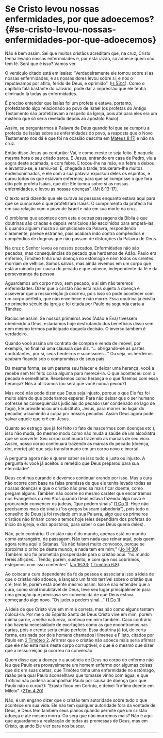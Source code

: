 # Se Cristo levou nossas enfermidades, por que adoecemos? {#se-cristo-levou-nossas-enfermidades-por-que-adoecemos}

Não é bem assim. Sei que muitos cristãos acreditam que, na cruz, Cristo tenha levado nossas enfermidades e, por esta razão, só adoece quem não tem fé. Será que é isso? Vamos ver.

O versículo citado está em Isaías: “Verdadeiramente ele tomou sobre si as nossas enfermidades, e as nossas dores levou sobre si; e nós o reputávamos por aflito, ferido de Deus, e oprimido”. ([Is 53:4](http://bibliaonline.com.br/acf/is/53/4)). Como o capítulo fala bastante do calvário, pode dar a impressão que ele tenha eliminado lá todas as enfermidades.

É preciso entender que Isaías foi um profeta e estava, portanto, profetizando algo relacionado ao povo de Israel (os profetas do Antigo Testamento não profetizavam a respeito da Igreja, pois até para eles era um mistério que só seria revelado depois ao apóstolo Paulo).

Assim, se perguntarmos à Palavra de Deus quando foi que se cumpriu a profecia de Isaías sobre as enfermidades do povo, a resposta que o Novo Testamento nos dá é que foi na ocasião descrita em [Mateus 8:17](http://bibliaonline.com.br/acf/mt/8/17), e não na cruz.

Então disse Jesus ao centurião: Vai, e como creste te seja feito. E naquela mesma hora o seu criado sarou. E Jesus, entrando em casa de Pedro, viu a sogra deste acamada, e com febre. E tocou-lhe na mão, e a febre a deixou; e levantou-se, e serviu-os. E, chegada a tarde, trouxeram-lhe muitos endemoninhados, e ele com a sua palavra expulsou deles os espíritos, e curou todos os que estavam enfermos; para que se cumprisse o que fora dito pelo profeta Isaías, que diz: Ele tomou sobre si as nossas enfermidades, e levou as nossas doenças”. ([Mt 8:13-17](http://bibliaonline.com.br/acf/mt/8/13-17)).

O texto está dizendo que ele curava as pessoas enquanto estava aqui para que se cumprisse o que profetizara Isaías. O cumprimento da profecia foi em sua relação com o povo de Israel e não em sua morte na cruz.

O problema que acontece com esta e outras passagens da Bíblia é que doutrinas são criadas e depois versículos são escolhidos para ampará-las. E quando alguém mostra a simplicidade da Palavra, respondendo claramente, parece estranho, pois acabará indo contra compêndios e compêndios de dogmas que não passam de distorções da Palavra de Deus.

Na cruz o Senhor levou os nossos pecados. Enfermidades não são pecados, mas consequências do pecado que herdamos de Adão. Paulo era enfermo, Timóteo tinha uma doença no estômago e nem todos os crentes morriam de velhice. Somos salvos, mas ainda vivemos em um corpo que está arruinado por causa do pecado e que adoece, independente da fé e da perseverança da pessoa.

Aguardamos um corpo novo, sem pecado, e aí sim não teremos enfermidades. Dizer que o cristão não está mais sujeito à doença é asseverar que a ressurreição já ocorreu, pois isso só pode acontecer com um corpo perfeito, que não envelhece e não morre. Essa doutrina já existia no primeiro século da Igreja e foi citada por Paulo na segunda carta a Timóteo.

Raciocine assim: Se nossos primeiros avós (Adão e Eva) tivessem obedecido a Deus, estaríamos hoje desfrutando dos benefícios disso sem nem mesmo termos participado daquela decisão. O inverso também é verdadeiro.

Quando você assina um contrato de compra e venda de imóvel, por exemplo, no final há uma cláusula que diz. “... obrigando-se as partes contratantes, por si, seus herdeiros e sucessores...” Ou seja, os herdeiros acabam ficando sob o compromisso de seus pais.

Da mesma forma, se um parente seu falecer e deixar uma herança, você a recebe sem ter feito coisa alguma para merecê-la. O que aconteceu com o pecado é semelhante. Recebemos como herança e o que fizemos com essa herança? Nós a utilizamos (ou será que você nunca pecou?).

Mas você não pode dizer que Deus seja injusto, porque o que Ele fez foi muito além do que poderíamos esperar. Para não deixar que o ser humano sofresse as consequências judiciais do pecado (ser condenado no lago de fogo), Ele providenciou um substituto, Jesus, para morrer no lugar do pecador, assumindo a culpa por nossos pecados. Assim Deus agora pode salvar aquele que crê em Jesus.

Quanto ao estrago que já foi feito (o fato de nascermos com doenças etc.), isso não muda, do mesmo modo como não muda a saúde de um alcoólatra que se converte. Seu corpo continuará trazendo as marcas de seu vício. Assim, nosso corpo continuará trazendo as marcas do pecado (doença, dor, morte) até que seja transformado em um corpo novo e imortal.

A pergunta agora não é querer saber se isso tudo é justo ou injusto. A pergunta é: você já aceitou o remédio que Deus preparou para sua eternidade?

Deus continua curando e devemos continuar orando por isso. Mas a cura não ocorre com base na falsa premissa de que ele tenha levado todas as nossas doenças e que o cristão não precisa mais ficar doente, como pregam alguns. Também não ocorre no mesmo caráter que encontramos nos Evangelhos ou em Atos quando Deus estava fazendo algo novo e procurando convencer os judeus, “que pedem sinais” ([1 Co 1](http://bibliaonline.com.br/acf/1co/1)). Hoje não precisamos mais de sinais (“os gregos buscam sabedoria”), pois todo o conselho de Deus já foi revelado em sua Palavra, algo que os primeiros cristãos não tinham como a temos hoje (eles dependiam dos profetas do início da igreja, e dos apóstolos, para saber o que Deus queria deles).

Não, pelo contrário. O cristão não é do mundo, apenas está no mundo como estrangeiro, de passagem. Não tem nada que reinar aqui, pois quem agora reina aqui é Satanás. “Já não falarei muito convosco, porque se aproxima o príncipe deste mundo, e nada tem em mim;” ([Jo 14:30](http://bibliaonline.com.br/acf/jo/14/30)). Também não foi prometida prosperidade para o cristão aqui. “no mundo tereis aflições... Tendo, porém, sustento, e com que nos cobrirmos, estejamos com isso contentes”. ([Jo 16:33](http://bibliaonline.com.br/acf/jo/16/33); [1 Timóteo 6:8](http://bibliaonline.com.br/acf/1tm/6/8)).

Ao colocar a cura dependente da fé da pessoa e associar a isso a ideia de que o cristão não adoece, é lançado um fardo terrível sobre o cristão que crê, tem fé, porém está doente mesmo assim. Isso é não entender que a cura, como sinal indubitável de Deus, teve seu lugar principalmente para uma geração que precisava ser convencida de que Deus estava começando algo novo. “Os judeus pedem sinal...” ([1 Co 1](http://bibliaonline.com.br/acf/1co/1)).

A ideia de que Cristo vive em mim é correta, mas não como alguns tentam colocá-la. Por meio do Espírito Santo de Deus Cristo vive em mim, porém minha carne, a velha natureza, continua em mim também. Caso contrário não haveria necessidade de exortações como as que encontramos nas cartas, pois o crente seria então perfeito. Essa doutrina já foi, de certa forma, ensinada por dois homens chamados Himeneu e Fileto, citados por Paulo em [2 Timóteo 2](http://bibliaonline.com.br/acf/2tm/2). Afirmar que o cristão não adoece mais seria afirmar que ele não está mais neste corpo corruptível, o que é o mesmo que dizer que a ressurreição já ocorreu na conversão.

Quem disse que a doença é a ausência de Deus no corpo do enfermo não leu que Paulo era provavelmente um homem enfermo por algumas coisas que diz em suas cartas, que Timóteo tinha uma enfermidade no estômago, razão pela qual Paulo aconselhava que tomasse vinho com água, e que Trófimo não poderia acompanhar Paulo por causa de doença (por que Paulo não o curou?): “Erasto ficou em Corinto, e deixei Trófimo doente em Mileto”. ([2Tm 4:20](http://bibliaonline.com.br/acf/2tm/4/20)).

Não, é um engano dizer que o cristão tem autoridade sobre tudo o que acontece em sua vida. Ele não tem qualquer autoridade fora da vontade de Deus, e Deus tem também seus planos quando permite que um cristão adoeça e até mesmo morra. Ou será que não morremos mais? Não é aqui que aguardamos a realização de todas as promessas de Deus, mas em Cristo, quando Ele vier para nos buscar.

*****